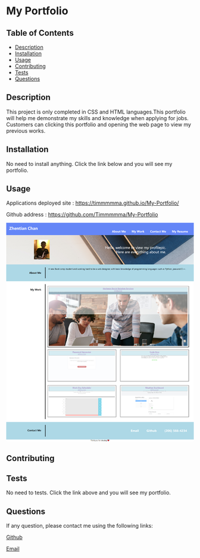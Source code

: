 # My Portfolio

## Table of Contents
  <ul>
    <li><a href="#Descriptione">Description</a></li>
    <li><a href="#Installation">Installation</a></li>
    <li><a href="#Usage">Usage</a></li>
    <li><a href="#Contributing">Contributing</a></li>
    <li><a href="#Tests">Tests</a></li>
    <li><a href="#Questions">Questions</a></li>
  </ul>


## Description
This project is only completed in CSS and HTML languages.This portfolio will help me demonstrate my skills and knowledge when applying for jobs.
Customers can clicking this portfolio and opening the web page to view my previous works.

## Installation
No need to install anything. Click the link below and you will see my portfolio.

## Usage

Applications deployed site : https://timmmmma.github.io/My-Portfolio/

Github address : https://github.com/Timmmmma/My-Portfolio

![image](https://github.com/Timmmmma/02-Advanced-CSS-Portfolio/blob/main/assets/image/Zhentian%20Chen's%20Portfolio.png)

## Contributing

## Tests
No need to tests. Click the link above and you will see my portfolio.

## Questions
If any question, please contact me using the following links:

<a href="https://github.com/Timmmmma">Github</a>

<a href="https://zhentian222@gmail.com">Email</a>


